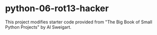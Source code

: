 # python-06-rot13-hacker

This project modifies starter code provided from "The Big Book of Small Python Projects" by Al Sweigart.
